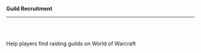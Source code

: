 <b> Guild Recruitment </b><hr /><br /><br />

Help players find raiding guilds on World of Warcraft
